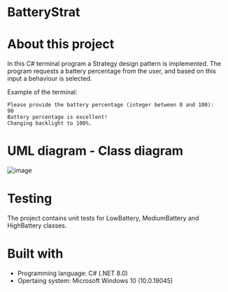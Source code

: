 # BatteryStrat

# About this project
In this C# terminal program a Strategy design pattern is implemented.
The program requests a battery percentage from the user, and based on this input a behaviour is selected.

Example of the terminal:

```
Please provide the battery percentage (integer between 0 and 100):
90
Battery percentage is excellent!
Changing backlight to 100%.
```
# UML diagram - Class diagram
![image](https://github.com/user-attachments/assets/0de5a0e0-14e9-42f5-9ba7-2b3ee2796af0)


# Testing
The project contains unit tests for LowBattery, MediumBattery and HighBattery classes.


# Built with
- Programming language: C# (.NET 8.0)
- Opertaing system: Microsoft Windows 10 (10.0.19045)


